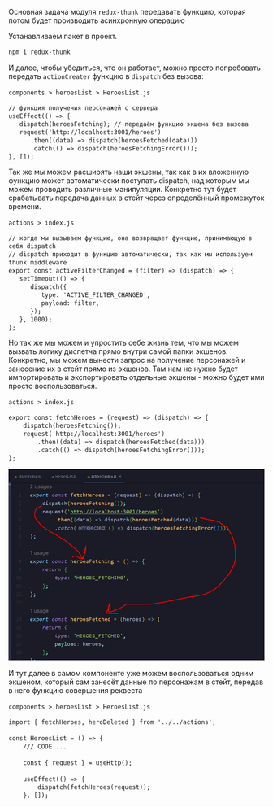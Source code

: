 
Основная задача модуля `redux-thunk` передавать функцию, которая потом будет производить асинхронную операцию

Устанавливаем пакет в проект. 

```bash
npm i redux-thunk
```

И далее, чтобы убедиться, что он работает, можно просто попробовать передать `actionCreater` функцию в `dispatch` без вызова:

`components > heroesList > HeroesList.js`
```JS
// функция получения персонажей с сервера
useEffect(() => {  
   dispatch(heroesFetching); // передаём функцию экшена без вызова
   request('http://localhost:3001/heroes')  
      .then((data) => dispatch(heroesFetched(data)))  
      .catch(() => dispatch(heroesFetchingError()));  
}, []);
```

Так же мы можем расширять наши экшены, так как в их вложенную функцию может автоматически поступать dispatch, над которым мы можем проводить различные манипуляции. 
Конкретно тут будет срабатывать передача данных в стейт через определённый промежуток времени.

`actions > index.js`
```JS
// когда мы вызываем функцию, она возвращает функцию, принимающую в себя dispatch  
// dispatch приходит в функцию автоматически, так как мы используем thunk middleware  
export const activeFilterChanged = (filter) => (dispatch) => {  
   setTimeout(() => {  
      dispatch({  
         type: 'ACTIVE_FILTER_CHANGED',  
         payload: filter,  
      });  
   }, 1000);  
};
```

Но так же мы можем и упростить себе жизнь тем, что мы можем вызвать логику диспетча прямо внутри самой папки экшенов. 
Конкретно, мы можем вынести запрос на получение персонажей и занесение их в стейт прямо из экшенов. Там нам не нужно будет импортировать и экспортировать отдельные экшены - можно будет ими просто воспользоваться.

`actions > index.js`
```JS
export const fetchHeroes = (request) => (dispatch) => {
	dispatch(heroesFetching());
	request('http://localhost:3001/heroes')
		.then((data) => dispatch(heroesFetched(data)))
		.catch(() => dispatch(heroesFetchingError()));
};
```

![](_png/Pasted%20image%2020230321140019.png)

И тут далее в самом компоненте уже можем воспользоваться одним экшеном, который сам занесёт данные по персонажам в стейт, передав в него функцию совершения реквеста

`components > heroesList > HeroesList.js`
```JS
import { fetchHeroes, heroDeleted } from '../../actions';

const HeroesList = () => {
	/// CODE ...
	
	const { request } = useHttp();

	useEffect(() => {
		dispatch(fetchHeroes(request));
	}, []);
```
